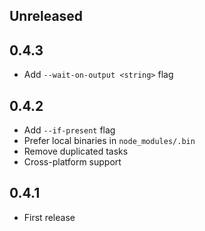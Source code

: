 ## Unreleased


## 0.4.3

- Add `--wait-on-output <string>` flag

## 0.4.2

- Add `--if-present` flag
- Prefer local binaries in `node_modules/.bin`
- Remove duplicated tasks
- Cross-platform support

## 0.4.1

- First release
